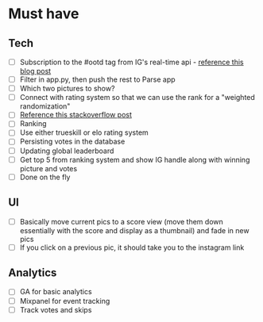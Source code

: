 # Must have

## Tech

- [ ] Subscription to the #ootd tag from IG's real-time api - [reference this blog post](http://blog.pamelafox.org/2012/04/using-instagram-real-time-api-from.html)
 - [ ] Filter in app.py, then push the rest to Parse app
- [ ] Which two pictures to show?
 - [ ] Connect with rating system so that we can use the rank for a "weighted randomization"
 - [ ] [Reference this stackoverflow post](http://stackoverflow.com/questions/1367181/in-need-of-a-random-hot-or-not-algorithm-solutions)
- [ ] Ranking
 - [ ] Use either trueskill or elo rating system
- [ ] Persisting votes in the database
- [ ] Updating global leaderboard
 - [ ] Get top 5 from ranking system and show IG handle along with winning picture and votes
 - [ ] Done on the fly
 
## UI
 
- [ ] Basically move current pics to a score view (move them down essentially with the score and display as a thumbnail) and fade in new pics
- [ ] If you click on a previous pic, it should take you to the instagram link

## Analytics

- [ ] GA for basic analytics
- [ ] Mixpanel for event tracking
 - [ ] Track votes and skips
